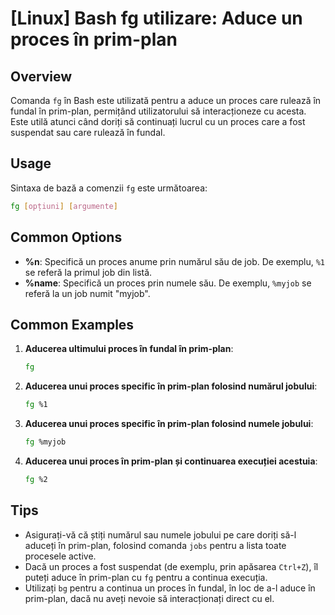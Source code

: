# [Linux] Bash fg utilizare: Aduce un proces în prim-plan

## Overview
Comanda `fg` în Bash este utilizată pentru a aduce un proces care rulează în fundal în prim-plan, permițând utilizatorului să interacționeze cu acesta. Este utilă atunci când doriți să continuați lucrul cu un proces care a fost suspendat sau care rulează în fundal.

## Usage
Sintaxa de bază a comenzii `fg` este următoarea:

```bash
fg [opțiuni] [argumente]
```

## Common Options
- **%n**: Specifică un proces anume prin numărul său de job. De exemplu, `%1` se referă la primul job din listă.
- **%name**: Specifică un proces prin numele său. De exemplu, `%myjob` se referă la un job numit "myjob".

## Common Examples
1. **Aducerea ultimului proces în fundal în prim-plan**:
   ```bash
   fg
   ```

2. **Aducerea unui proces specific în prim-plan folosind numărul jobului**:
   ```bash
   fg %1
   ```

3. **Aducerea unui proces specific în prim-plan folosind numele jobului**:
   ```bash
   fg %myjob
   ```

4. **Aducerea unui proces în prim-plan și continuarea execuției acestuia**:
   ```bash
   fg %2
   ```

## Tips
- Asigurați-vă că știți numărul sau numele jobului pe care doriți să-l aduceți în prim-plan, folosind comanda `jobs` pentru a lista toate procesele active.
- Dacă un proces a fost suspendat (de exemplu, prin apăsarea `Ctrl+Z`), îl puteți aduce în prim-plan cu `fg` pentru a continua execuția.
- Utilizați `bg` pentru a continua un proces în fundal, în loc de a-l aduce în prim-plan, dacă nu aveți nevoie să interacționați direct cu el.